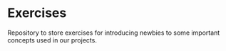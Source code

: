 # Exercises
Repository to store exercises for introducing newbies to some important concepts used in our projects.
